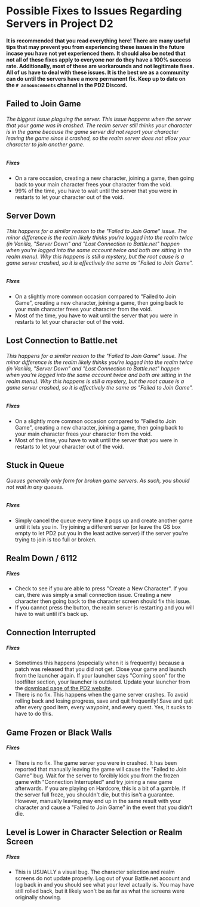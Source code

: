 # Possible Fixes to Issues Regarding Servers in Project D2

#### It is recommended that you read everything here! There are many useful tips that may prevent you from experiencing these issues in the future incase you have not yet experienced them. It should also be noted that not all of these fixes apply to everyone nor do they have a 100% success rate. Additionally, most of these are workarounds and not legitimate fixes. All of us have to deal with these issues. It is the best we as a community can do until the servers have a more permanent fix. Keep up to date on the `# announcements` channel in the PD2 Discord.

## **Failed to Join Game**
###### The biggest issue plaguing the server. This issue happens when the server that your game was in crashed. The realm server still thinks your character is in the game because the game server did not report your character leaving the game since it crashed, so the realm server does not allow your character to join another game.
##### Fixes
- On a rare occasion, creating a new character, joining a game, then going back to your main character frees your character from the void.
- 99% of the time, you have to wait until the server that you were in restarts to let your character out of the void.

## **Server Down**
###### This happens for a similar reason to the "Failed to Join Game" issue. The minor difference is the realm likely thinks you're logged into the realm twice (in Vanilla, "Server Down" and "Lost Connection to Battle.net" happen when you're logged into the same account twice and both are sitting in the realm menu). Why this happens is still a mystery, but the root cause is a game server crashed, so it is effectively the same as "Failed to Join Game".
##### Fixes
- On a slightly more common occasion compared to "Failed to Join Game", creating a new character, joining a game, then going back to your main character frees your character from the void.
- Most of the time, you have to wait until the server that you were in restarts to let your character out of the void.

## **Lost Connection to Battle.net**
###### This happens for a similar reason to the "Failed to Join Game" issue. The minor difference is the realm likely thinks you're logged into the realm twice (in Vanilla, "Server Down" and "Lost Connection to Battle.net" happen when you're logged into the same account twice and both are sitting in the realm menu). Why this happens is still a mystery, but the root cause is a game server crashed, so it is effectively the same as "Failed to Join Game".
##### Fixes
- On a slightly more common occasion compared to "Failed to Join Game", creating a new character, joining a game, then going back to your main character frees your character from the void.
- Most of the time, you have to wait until the server that you were in restarts to let your character out of the void.

## **Stuck in Queue**
###### Queues generally only form for broken game servers. As such, you should not wait in any queues.
##### Fixes
- Simply cancel the queue every time it pops up and create another game until it lets you in. Try joining a different server (or leave the GS box empty to let PD2 put you in the least active server) if the server you're trying to join is too full or broken.

## **Realm Down / 6112**
##### Fixes
- Check to see if you are able to press "Create a New Character". If you can, there was simply a small connection issue. Creating a new character then going back to the character screen should fix this issue.
- If you cannot press the button, the realm server is restarting and you will have to wait until it's back up.

## **Connection Interrupted**
##### Fixes
- Sometimes this happens (especially when it is frequently) because a patch was released that you did not get. Close your game and launch from the launcher again. If your launcher says "Coming soon" for the lootfilter section, your launcher is outdated. Update your launcher from the [download page of the PD2 website](https://www.projectdiablo2.com/download).
- There is no fix. This happens when the game server crashes. To avoid rolling back and losing progress, save and quit frequently! Save and quit after every good item, every waypoint, and every quest. Yes, it sucks to have to do this.

## **Game Frozen or Black Walls**
##### Fixes
- There is no fix. The game server you were in crashed. It has been reported that manually leaving the game will cause the "Failed to Join Game" bug. Wait for the server to forcibly kick you from the frozen game with "Connection Interrupted" and try joining a new game afterwards. If you are playing on Hardcore, this is a bit of a gamble. If the server full froze, you shouldn't die, but this isn't a guarantee. However, manually leaving may end up in the same result with your character and cause a "Failed to Join Game" in the event that you didn't die.

## **Level is Lower in Character Selection or Realm Screen**
##### Fixes
- This is USUALLY a visual bug. The character selection and realm screens do not update properly. Log out of your Battle.net account and log back in and you should see what your level actually is. You may have still rolled back, but it likely won't be as far as what the screens were originally showing.
